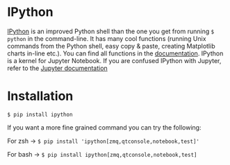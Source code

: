 # IPython

[IPython](http://ipython.org/) is an improved Python shell than the one you get from running `$ python` in the command-line. It has many cool functions (running Unix commands from the Python shell, easy copy & paste, creating Matplotlib charts in-line etc.). You can find all functions in the [documentation](http://ipython.readthedocs.io/en/stable/).
IPython is a kernel for Jupyter Notebook. If you are confused IPython with Jupyter, refer to the [Jupyter documentation](http://jupyter.readthedocs.io/en/latest/ipython/content-ipython.html)

# Installation

    $ pip install ipython

If you want a more fine grained command you can try the following:

For zsh -> `$ pip install 'ipython[zmq,qtconsole,notebook,test]'`

For bash -> `$ pip install ipython[zmq,qtconsole,notebook,test]`
